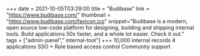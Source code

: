 +++
date = 2021-10-05T03:29:00
title = "Budibase"
link = "https://www.budibase.com/"
thumbnail = "https://www.budibase.com/favicon.ico"
snippet="Budibase is a modern, open source low-code platform for designing, building and shipping internal tools. Build applications 50x faster, and a whole lot easier. Check it out."
tags = ["admin-panel"," internal-tool"]
+++
10,000 internal records
4 applications
SSO + Role based access control
Community support
